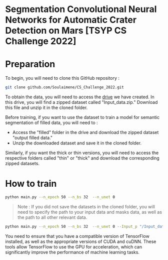 # Segmentation Convolutional Neural Networks for Automatic Crater Detection on Mars [TSYP CS Challenge 2022]
# Preparation
To begin, you will need to clone this GitHub repository :
```bash 
git clone github.com/Soulaimene/CS_Challenge_2022.git

```
To obtain the data, you will need to access the [drive](https://drive.google.com/drive/folders/1W23o71RVu513O8AT20DxYGukyeAhguD6?usp=share_link) we have created. In this drive, you will find a zipped dataset called "Input_data.zip." Download this file and unzip it in the cloned folder.

Before training, if you want to use the dataset to train a model for semantic segmentation of filled data, you will need to : 
* Access the "filled" folder in the drive and download the zipped dataset "output filled data." 
* Unzip the downloaded dataset and save it in the cloned folder. 

Similarly, if you want the thick or thin versions, you will need to access the respective folders called "thin" or "thick" and download the corresponding zipped datasets.
# How to train
```bash 
python main.py --n_epoch 50 --n_bs 32  --n_unet 0
```
> Note : If you did not save the datasets in the cloned folder, you will need to specify the path to your input data and masks data, as well as the path to all other relevant data.
```bash 
python main.py --n_epoch 50 --n_bs 32  --n_unet 0 --Input_p "/Input_data_path/" --mask_p "/mask_data_path/"
```
You need to ensure that you have a compatible version of TensorFlow installed, as well as the appropriate versions of CUDA and cuDNN. These tools allow TensorFlow to use the GPU for acceleration, which can significantly improve the performance of machine learning tasks. 
